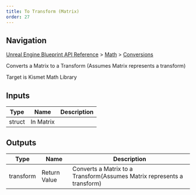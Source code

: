 ```yaml
---
title: To Transform (Matrix)
order: 27
---
```

## Navigation

[Unreal Engine Blueprint API Reference](https://dev.epicgames.com/documentation/en-us/unreal-engine/BlueprintAPI) > [Math](https://dev.epicgames.com/documentation/en-us/unreal-engine/BlueprintAPI/Math) > [Conversions](https://dev.epicgames.com/documentation/en-us/unreal-engine/BlueprintAPI/Math/Conversions)

Converts a Matrix to a Transform
(Assumes Matrix represents a transform)

Target is Kismet Math Library

## Inputs

| Type | Name | Description |
| --- | --- | --- |
| struct | In Matrix |  |

## Outputs

| Type | Name | Description |
| --- | --- | --- |
| transform | Return Value | Converts a Matrix to a Transform(Assumes Matrix represents a transform) |
